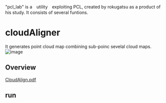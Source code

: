 "pcl_lab" is a　utility　exploiting PCL, created by rokugatsu as a product of his study. It consists of several funtions.
# cloudAligner
It generates point cloud map combining sub-poinc sevelal cloud maps.   
![image](https://github.com/rokugatsu/pcl_lab/assets/120123933/73afaace-516a-4c40-9897-8eaa0c86d2a8)
## Overview
[CloudAlign.pdf](https://github.com/rokugatsu/pcl_lab/files/15047831/CloudAlign.pdf)



## run


